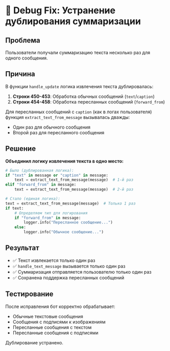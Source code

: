 # 🐛 Debug Fix: Устранение дублирования суммаризации

## Проблема
Пользователи получали суммаризацию текста несколько раз для одного сообщения.

## Причина
В функции `handle_update` логика извлечения текста дублировалась:

1. **Строки 450-453**: Обработка обычных сообщений (`text`/`caption`)
2. **Строки 454-458**: Обработка пересланных сообщений (`forward_from`)

Для пересланных сообщений с `caption` (как в логах пользователя) функция `extract_text_from_message` вызывалась дважды:
- Один раз для обычного сообщения
- Второй раз для пересланного сообщения

## Решение
**Объединил логику извлечения текста в одно место:**

```python
# Было (дублированная логика):
if "text" in message or "caption" in message:
    text = extract_text_from_message(message)  # 1-й раз
elif "forward_from" in message:
    text = extract_text_from_message(message)  # 2-й раз

# Стало (единая логика):
text = extract_text_from_message(message)  # Только 1 раз
if text:
    # Определяем тип для логирования
    if "forward_from" in message:
        logger.info("Пересланное сообщение...")
    else:
        logger.info("Обычное сообщение...")
```

## Результат
- ✅ Текст извлекается только один раз
- ✅ `handle_text_message` вызывается только один раз
- ✅ Суммаризация отправляется пользователю только один раз
- ✅ Сохранена поддержка пересланных сообщений

## Тестирование
После исправления бот корректно обрабатывает:
- Обычные текстовые сообщения
- Сообщения с подписями к изображениям  
- Пересланные сообщения с текстом
- Пересланные сообщения с подписями

Дублирование устранено.